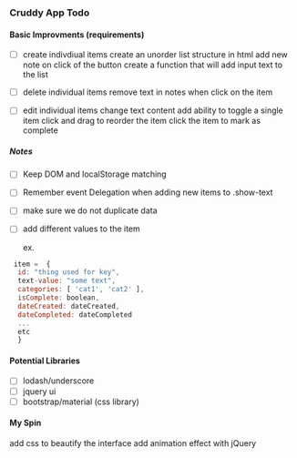 ### Cruddy App Todo

#### Basic Improvments (requirements)

- [ ] create indivdiual items
        create an unorder list structure in html
        add new note on click of the button
        create a function that will add input text to the list 

        
- [ ] delete individual items
        remove text in notes when click on the item
        
- [ ] edit individual items
        change text content
        add ability to toggle a single item
        click and drag to reorder the item
        click the item to mark as complete
        

##### Notes
- [ ] Keep DOM and localStorage matching 
- [ ] Remember event Delegation when adding new items to .show-text
- [ ] make sure we do not duplicate data
- [ ] add different values to the item

  ex.
```javascript
 item =  {
  id: "thing used for key",
  text-value: "some text",
  categories: [ 'cat1', 'cat2' ],
  isComplete: boolean,
  dateCreated: dateCreated,
  dateCompleted: dateCompleted
  ...
  etc
  }
```

#### Potential Libraries
- [ ] lodash/underscore
- [ ] jquery ui
- [ ] bootstrap/material (css library)

#### My Spin
add css to beautify the interface
add animation effect with jQuery

